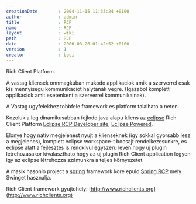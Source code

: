 ```yaml
---
creationDate        : 2004-11-15 11:33:24 +0100 
author              : admin 
title               : RCP 
name                : RCP 
layout              : wiki 
path                : RCP 
date                : 2006-03-26 01:42:52 +0100 
version             : 1 
creator             : boci 
---
```

Rich Client Platform.

A vastag kliensek onnmagkuban mukodo applikaciok amik a szerverrel csak kis mennyisegu kommunikaciot halytanak vegre. (Igazabol komplett applikaciok amit esetenkent a szerverrel kommunikalnak).

A Vastag ugyfelekhez tobbfele framework es platform talalhato a neten.

Kozoluk a leg dinamikusabban fejlodo java alapu kliens az [eclipse](Eclipse.html) Rich Client Platform [Eclipse RCP Developer site](http://dev.eclipse.org/viewcvs/index.cgi/~checkout~/platform-ui-home/rcp/index.html), 
[Eclipse Powered](http://www.eclipsepowered.org).

Elonye hogy nativ megjelenest nyujt a klienseknek (igy sokkal gyorsabb lesz a megjelenes), komplett eclipse workspace-t bocsajt rendelkezesunkre, es eclipse alatt a fejlesztes is rendkivul egyszeru leven hogy uj plugin letrehozasakor kivalaszthato hogy az uj plugin Rich Client application legyen igy az eclipse létrehozza számunkra a teljes környezetet.

A masik hasonlo project a [spring](spring.html) framework kore epulo [Spring RCP](http://www.springframework.org/spring-rcp.html) mely Swinget hasznalja.

Rich Client framework gyujtohely: [http://www.richclients.org](http://www.richclients.org)
